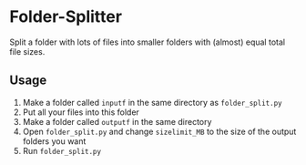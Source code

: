 # Folder-Splitter

Split a folder with lots of files into smaller folders with (almost) equal total file sizes.

## Usage

1. Make a folder called `inputf` in the same directory as `folder_split.py`
2. Put all your files into this folder
3. Make a folder called `outputf` in the same directory
4. Open `folder_split.py` and change `sizelimit_MB` to the size of the output folders you want
5. Run `folder_split.py`

